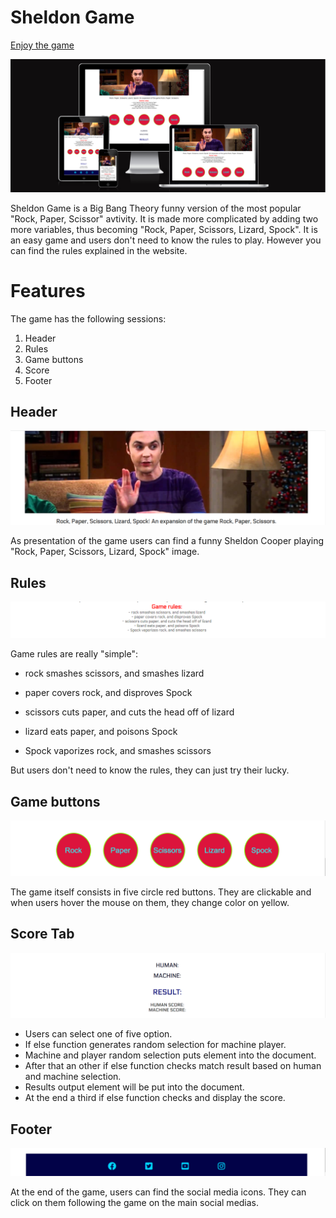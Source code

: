 # Sheldon Game

[Enjoy the game](https://b4yt1c0l.github.io/sheldon_game/)

![Responsice Mockup](https://github.com/b4yt1c0l/sheldon_game/blob/main/docs/images/sheldon-preview.PNG)

Sheldon Game is a Big Bang Theory funny version of the most popular "Rock, Paper, Scissor" avtivity. It is made more complicated by adding two more variables, thus becoming "Rock, Paper, Scissors, Lizard, Spock".
It is an easy game and users don't need to know the rules to play. However you can find the rules explained in the website.

# Features

The game has the following sessions:

1. Header
2. Rules
3. Game buttons
4. Score
5. Footer

## Header

![Responsice Mockup](https://github.com/b4yt1c0l/sheldon_game/blob/main/docs/images/sheldon-header.PNG)

As presentation of the game users can find a funny Sheldon Cooper playing "Rock, Paper, Scissors, Lizard, Spock" image.

## Rules

![Responsice Mockup](https://github.com/b4yt1c0l/sheldon_game/blob/main/docs/images/sheldon-rules.PNG)

Game rules are really "simple":

- rock smashes scissors, and smashes lizard

- paper covers rock, and disproves Spock

- scissors cuts paper, and cuts the head off of lizard

- lizard eats paper, and poisons Spock

- Spock vaporizes rock, and smashes scissors

But users don't need to know the rules, they can just try their lucky.

## Game buttons

![Responsice Mockup](https://github.com/b4yt1c0l/sheldon_game/blob/main/docs/images/sheldon-game-buttons.PNG)

The game itself consists in five circle red buttons. They are clickable and when users hover the mouse on them, they change color on yellow.

## Score Tab

![Responsice Mockup](https://github.com/b4yt1c0l/sheldon_game/blob/main/docs/images/sheldon-score.PNG)

- Users can select one of five option. 
- If else function generates random selection for machine player.
- Machine and player random selection puts element into the document.
- After that an other if else function checks match result based on human and machine selection.
- Results output element will be put into the document.
- At the end a third if else function checks and display the score.

## Footer

![Responsice Mockup](https://github.com/b4yt1c0l/sheldon_game/blob/main/docs/images/sheldon-footer.PNG)

At the end of the game, users can find the social media icons. They can click on them following the game on the main social medias.



